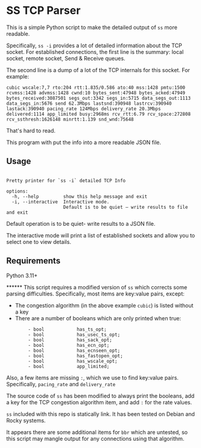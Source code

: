 # SS TCP Parser

This is a simple Python script to make the detailed output of `ss` more readable.

Specifically, `ss -i` provides a lot of detailed information about the TCP socket.  For established connections, the first line is the summary: local socket, remote socket, Send & Receive queues.  

The second line is a dump of a lot of the TCP internals for this socket.  For example:
```commandline
cubic wscale:7,7 rto:204 rtt:1.835/0.586 ato:40 mss:1428 pmtu:1500 rcvmss:1428 advmss:1428 cwnd:10 bytes_sent:47948 bytes_acked:47949 bytes_received:3087501 segs_out:3342 segs_in:5715 data_segs_out:1113 data_segs_in:5676 send 62.3Mbps lastsnd:390948 lastrcv:390940 lastack:390940 pacing_rate 124Mbps delivery_rate 20.3Mbps delivered:1114 app_limited busy:2968ms rcv_rtt:6.79 rcv_space:272808 rcv_ssthresh:1626148 minrtt:1.139 snd_wnd:75648
```

That's hard to read.

This program with put the info into a more readable JSON file.

## Usage
```usage: sstcpparser-modifiedss.py [-h] [-i]

Pretty printer for `ss -i` detailed TCP Info

options:
  -h, --help         show this help message and exit
  -i, --interactive  Interactive mode.
                     Default is to be quiet — write results to file and exit
```

Default operation is to be quiet- write results to a JSON file.

The interactive mode will print a list of established sockets and allow you to select one to view details.


## Requirements
Python 3.11+

****** This script requires a modified version of `ss` which corrects some parsing difficulties.  Specifically, most items are key:value pairs, except:


 - The congestion algorithm (in the above example `cubic`) is listed without a key
 - There are a number of booleans which are only printed when true:
```
        - bool            has_ts_opt;  
        - bool            has_usec_ts_opt;  
        - bool            has_sack_opt;  
        - bool            has_ecn_opt;  
        - bool            has_ecnseen_opt;  
        - bool            has_fastopen_opt;  
        - bool            has_wscale_opt;  
        - bool            app_limited;
```


Also, a few items are missing `:`, which we use to find key:value pairs.  Specifically, `pacing_rate` and `delivery_rate`

The source code of `ss` has been modified to always print the booleans, add a key for the TCP congestion algorithm item, and add `:` for the rate values.

`ss` included with this repo is statically link.  It has been tested on Debian and Rocky systems.

It appears there are some additional items for `bbr` which are untested, so this script may mangle output for any connections using that algorithm.

